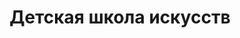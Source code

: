 ---
title: Детская школа искусств
address: '69098, г. Запорожье, ул. Бочарова, 10-б'
phone:
  - (0612) 67-77-08
url: ''
about: ''
searchTitle: 'Детская школа искусств, 69098, г. Запорожье, ул. Бочарова, 10б'
tags:
  - Художественные школы
geometry:
  location:
    lat: 47.8451244
    lng: 35.2253755
  viewport:
    northeast:
      lat: 47.8464029302915
      lng: 35.22679463029151
    southwest:
      lat: 47.8437049697085
      lng: 35.22409666970851
place_id: ChIJa401Wp9d3EARI01qxNh3dfU

---